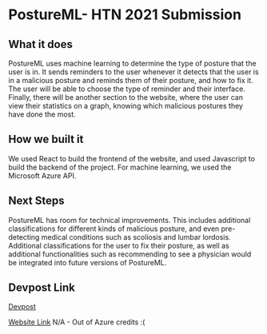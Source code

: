 # PostureML- HTN 2021 Submission

## What it does
PostureML uses machine learning to determine the type of posture that the user is in. It sends reminders to the user whenever it detects that the user is in a malicious posture and reminds them of their posture, and how to fix it. The user will be able to choose the type of reminder and their interface. Finally, there will be another section to the website, where the user can view their statistics on a graph, knowing which malicious postures they have done the most.

## How we built it

We used React to build the frontend of the website, and used Javascript to build the backend of the project. For machine learning, we used the Microsoft Azure API.

## Next Steps

PostureML has room for technical improvements. This includes additional classifications for different kinds of malicious posture, and even pre-detecting medical conditions such as scoliosis and lumbar lordosis. Additional classifications for the user to fix their posture, as well as additional functionalities such as recommending to see a physician would be integrated into future versions of PostureML.

## Devpost Link

[Devpost](https://devpost.com/software/postureai)

[Website Link](https://postureml.herokuapp.com/) N/A - Out of Azure credits :(  
